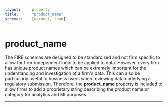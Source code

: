 ```yaml
---
layout:		property
title:		"product_name"
schemas:	[account, loan]
---
```


# product_name
The FIRE schemas are designed to be standardised and not firm specific to allow for firm-independent logic to be applied to data. However, every firm has unique product names which can be extremely important for the understanding and investigation of a firm's data. This can also be particularly useful to business users when reviewing data underlying a regulatory submission. 
Therefore, the **product_name** property is included to allow firms to add a proprietary string describing the product name or category for analytics and MI purposes.

---
